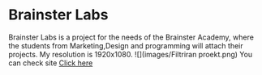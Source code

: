 # Brainster Labs
Brainster Labs is a project for the needs of the Brainster Academy, where the students from Marketing,Design and programming will attach their projects.
My resolution is 1920x1080.
![](images/Filtriran proekt.png)
You can check site <a href="https://borislavpetrovikj.github.io/Brainster-Labs/">Click here</a>


